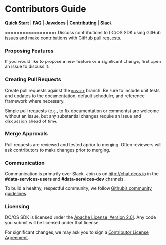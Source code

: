 Contributors Guide
==================
[__Quick Start__](README.md#quick-start) |
[__FAQ__](docs/faq.md) |
[__Javadocs__](http://mesosphere.github.io/dcos-commons/api/) |
[__Contributing__](CONTRIBUTING.md) |
[__Slack__](http://chat.dcos.io)

==================
Discuss contributions to DC/OS SDK using GitHub [issues](https://github.com/mesosphere/dcos-commons/issues) and make contributions with GitHub [pull requests](https://github.com/mesosphere/dcos-commons/pulls).

### Proposing Features
If you would like to propose a new feature or a significant change, first open an issue to discuss it.

### Creating Pull Requests
Create pull requests against the [`master`](https://github.com/mesosphere/dcos-commons/tree/master) branch. Be sure to include unit tests and updates to the documentation, default scheduler, and reference framework where necessary.

Simple pull requests (e.g., to fix documentation or comments) are welcome without an issue, but any substantial changes require an issue and discussion ahead of time.

### Merge Approvals
Pull requests are reviewed and tested aprior to merging. Often reviewers will ask contributors to make changes prior to merging.

### Communication
Communication is primarily over Slack. Join us on http://chat.dcos.io in the __#data-services-users__ and __#data-services-dev__ channels.

To build a healthy, respectful community, we follow [Github’s community guidelines](https://help.github.com/articles/github-community-guidelines/#building-a-strong-community).

### Licensing
DC/OS SDK is licensed under the [Apache License, Version 2.0!](LISENCE). Any code you submit will be licensed under that license.

For significant changes, we may ask you to sign a [Contributor License Agreement](http://en.wikipedia.org/wiki/Contributor_License_Agreement).
